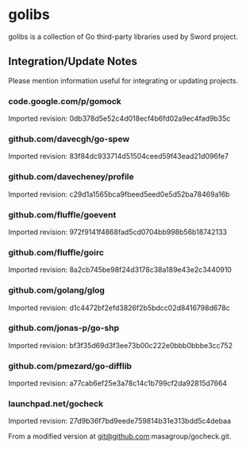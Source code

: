 # golibs

golibs is a collection of Go third-party libraries used by Sword project.

## Integration/Update Notes

Please mention information useful for integrating or updating projects.

### code.google.com/p/gomock

Imported revision: 0db378d5e52c4d018ecf4b6fd02a9ec4fad9b35c

### github.com/davecgh/go-spew

Imported revision: 83f84dc933714d51504ceed59f43ead21d096fe7

### github.com/davecheney/profile

Imported revision: c29d1a1565bca9fbeed5eed0e5d52ba78469a16b

### github.com/fluffle/goevent

Imported revision: 972f9141f4868fad5cd0704bb998b56b18742133

### github.com/fluffle/goirc

Imported revision: 8a2cb745be98f24d3178c38a189e43e2c3440910

### github.com/golang/glog

Imported revision: d1c4472bf2efd3826f2b5bdcc02d8416798d678c

### github.com/jonas-p/go-shp

Imported revision: bf3f35d69d3f3ee73b00c222e0bbb0bbbe3cc752

### github.com/pmezard/go-difflib

Imported revision: a77cab6ef25e3a78c14c1b799cf2da92815d7664

### launchpad.net/gocheck

Imported revision: 27d9b36f7bd9eede759814b31e313bdd5c4debaa

From a modified version at git@github.com:masagroup/gocheck.git.


